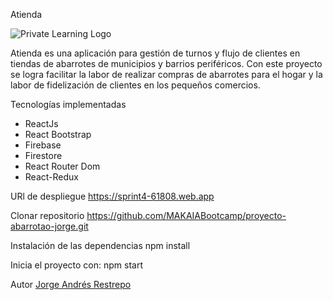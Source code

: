 Atienda

![Private Learning Logo](https://user-images.githubusercontent.com/92071796/208239118-cff980e3-b005-4823-aeb1-cc85eb1a2675.png)

Atienda es una aplicación para gestión de turnos y flujo de clientes en tiendas de abarrotes de municipios y barrios periféricos. Con este proyecto se logra facilitar la labor de realizar compras de abarrotes para el hogar y la labor de fidelización de clientes en los pequeños comercios.

Tecnologías implementadas
- ReactJs
- React Bootstrap
- Firebase
- Firestore
- React Router Dom
- React-Redux

URl de despliegue
https://sprint4-61808.web.app

Clonar repositorio
https://github.com/MAKAIABootcamp/proyecto-abarrotao-jorge.git

Instalación de las dependencias
npm install

Inicia el proyecto con:
npm start 

Autor
[Jorge Andrés Restrepo](https://github.com/JorgeARA)
